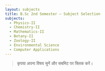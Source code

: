 ```yaml
---
layout: subjects
title: B.Sc 2nd Semester – Subject Selection
subjects:
  - Physics-II
  - Chemistry-II
  - Mathematics-II
  - Botany-II
  - Zoology-II
  - Environmental Science
  - Computer Applications
---
```


> कृपया अपना विषय चुनें और सबमिट पर क्लिक करें।
